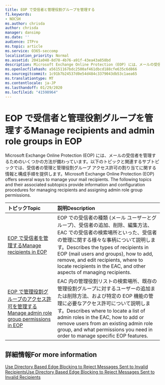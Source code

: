 ```yaml
---
title: EOP で受信者と管理役割グループを管理する
f1.keywords:
- NOCSH
ms.author: chrisda
author: chrisda
manager: dansimp
ms.date: ''
audience: ITPro
ms.topic: article
ms.service: O365-seccomp
localization_priority: Normal
ms.assetid: 2041a048-8d78-4b76-a91f-43ea43a858bd
description: Microsoft Exchange Online Protection (EOP) には、メールの受信者を管理するためのいくつかの方法が備わっています。以下のトピックと関連するサブトピックでは、受信者の管理と管理役割グループ アクセス許可の割り当てに関する情報と構成手順を提供します。
ms.openlocfilehash: a56151167bdc2500af461dbcd188cfe635c6d866
ms.sourcegitcommit: 1c91b7b24537d0e54d484c3379043db53c1aea65
ms.translationtype: MT
ms.contentlocale: ja-JP
ms.lasthandoff: 01/29/2020
ms.locfileid: "41598964"
---
```

# <a name="manage-recipients-and-admin-role-groups-in-eop"></a><span data-ttu-id="7e6d4-104">EOP で受信者と管理役割グループを管理する</span><span class="sxs-lookup"><span data-stu-id="7e6d4-104">Manage recipients and admin role groups in EOP</span></span>

<span data-ttu-id="7e6d4-p102">Microsoft Exchange Online Protection (EOP) には、メールの受信者を管理するためのいくつかの方法が備わっています。以下のトピックと関連するサブトピックでは、受信者の管理と管理役割グループ アクセス許可の割り当てに関する情報と構成手順を提供します。</span><span class="sxs-lookup"><span data-stu-id="7e6d4-p102">Microsoft Exchange Online Protection (EOP) offers several ways to manage your mail recipients. The following topics and their associated subtopics provide information and configuration procedures for managing recipients and assigning admin role group permissions.</span></span>

|<span data-ttu-id="7e6d4-107">**トピック**</span><span class="sxs-lookup"><span data-stu-id="7e6d4-107">**Topic**</span></span>|<span data-ttu-id="7e6d4-108">**説明**</span><span class="sxs-lookup"><span data-stu-id="7e6d4-108">**Description**</span></span>|
|:-----|:-----|
|[<span data-ttu-id="7e6d4-109">EOP で受信者を管理する</span><span class="sxs-lookup"><span data-stu-id="7e6d4-109">Manage recipients in EOP</span></span>](manage-recipients-in-eop.md)|<span data-ttu-id="7e6d4-110">EOP での受信者の種類 (メール ユーザーとグループ)、受信者の追加、削除、編集方法、EAC での受信者の検索場所といった、受信者の管理に関する様々な事柄について説明します。</span><span class="sxs-lookup"><span data-stu-id="7e6d4-110">Describes the types of recipients in EOP (mail users and groups), how to add, remove, and edit recipients, where to locate recipients in the EAC, and other aspects of managing recipients.</span></span>|
|[<span data-ttu-id="7e6d4-111">EOP で管理役割グループのアクセス許可を管理する</span><span class="sxs-lookup"><span data-stu-id="7e6d4-111">Manage admin role group permissions in EOP</span></span>](manage-admin-role-group-permissions-in-eop.md)|<span data-ttu-id="7e6d4-112">EAC 内の管理役割リストの検索場所、既存の管理役割グループに対するユーザーの追加または削除方法、および特定の EOP 機能の管理に必要なアクセス許可について説明します。</span><span class="sxs-lookup"><span data-stu-id="7e6d4-112">Describes where to locate a list of admin roles in the EAC, how to add or remove users from an existing admin role group, and what permissions you need in order to manage specific EOP features.</span></span>|

## <a name="for-more-information"></a><span data-ttu-id="7e6d4-113">詳細情報</span><span class="sxs-lookup"><span data-stu-id="7e6d4-113">For more information</span></span>

[<span data-ttu-id="7e6d4-114">Use Directory Based Edge Blocking to Reject Messages Sent to Invalid Recipients</span><span class="sxs-lookup"><span data-stu-id="7e6d4-114">Use Directory Based Edge Blocking to Reject Messages Sent to Invalid Recipients</span></span>](https://docs.microsoft.com/exchange/mail-flow-best-practices/use-directory-based-edge-blocking)
